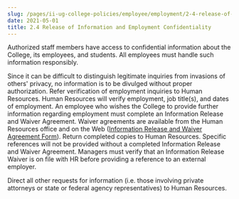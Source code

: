 ```yaml
---
slug: /pages/ii-ug-college-policies/employee/employment/2-4-release-of-information-and-employment-confidentiality
date: 2021-05-01
title: 2.4 Release of Information and Employment Confidentiality
---
```

Authorized staff members have access to confidential information about the College, its employees, and students. All employees must handle such information responsibly.

Since it can be difficult to distinguish legitimate inquiries from invasions of others' privacy, no information is to be divulged without proper authorization. Refer verification of employment inquiries to Human Resources. Human Resources will verify employment, job title(s), and dates of employment. An employee who wishes the College to provide further information regarding employment must complete an Information Release and Waiver Agreement. Waiver agreements are available from the Human Resources office and on the Web ([Information Release and Waiver Agreement Form](https://www.middlebury.edu/media/view/453701/original/information_release_and_waiver_agreement.pdf "Information Release and Waiver Agreement Form")). Return completed copies to Human Resources. Specific references will not be provided without a completed Information Release and Waiver Agreement. Managers must verify that an Information Release Waiver is on file with HR before providing a reference to an external employer.

Direct all other requests for information (i.e. those involving private attorneys or state or federal agency representatives) to Human Resources.
